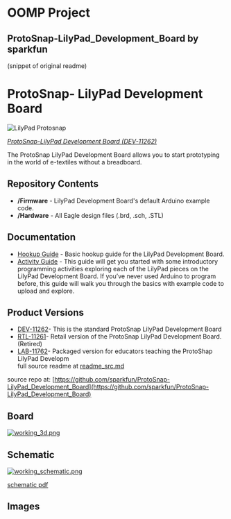 # OOMP Project  
## ProtoSnap-LilyPad_Development_Board  by sparkfun  
  
(snippet of original readme)  
  
ProtoSnap- LilyPad Development Board  
====================================  
  
![LilyPad Protosnap](https://dlnmh9ip6v2uc.cloudfront.net/images/products/1/1/2/6/2/11262-01_i_ma.jpg)  
  
[*ProtoSnap-LilyPad Development Board (DEV-11262)*](https://www.sparkfun.com/products/11262)  
  
The ProtoSnap LilyPad Development Board allows you to start prototyping in the world of e-textiles without a breadboard.  
  
Repository Contents  
-------------------  
* **/Firmware** - LilyPad Development Board's default Arduino example code.  
* **/Hardware** - All Eagle design files (.brd, .sch, .STL)  
  
Documentation  
-------------------  
* [Hookup Guide](https://www.sparkfun.com/tutorials/308) - Basic hookup guide for the LilyPad Development Board.  
* [Activity Guide](https://learn.sparkfun.com/tutorials/lilypad-development-board-activity-guide) - This guide will get you started with some introductory programming activities exploring each of the LilyPad pieces on the LilyPad Development Board. If you’ve never used Arduino to program before, this guide will walk you through the basics with example code to upload and explore.  
  
Product Versions  
----------------  
* [DEV-11262](https://www.sparkfun.com/products/11262)- This is the standard ProtoSnap LilyPad Development Board  
* [RTL-11261](https://www.sparkfun.com/products/11261)- Retail version of the ProtoSnap LilyPad Development Board. (Retired)  
* [LAB-11762](https://www.sparkfun.com/products/11762)- Packaged version for educators teaching the ProtoShap LilyPad Developm  
  full source readme at [readme_src.md](readme_src.md)  
  
source repo at: [https://github.com/sparkfun/ProtoSnap-LilyPad_Development_Board](https://github.com/sparkfun/ProtoSnap-LilyPad_Development_Board)  
## Board  
  
[![working_3d.png](working_3d_600.png)](working_3d.png)  
## Schematic  
  
[![working_schematic.png](working_schematic_600.png)](working_schematic.png)  
  
[schematic pdf](working_schematic.pdf)  
## Images  
